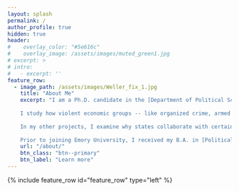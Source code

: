 ```yaml
---
layout: splash
permalink: /
author_profile: true
hidden: true
header:
#    overlay_color: "#5e616c"
#    overlay_image: /assets/images/muted_green1.jpg
# excerpt: >
# intro: 
#   - excerpt: ''
feature_row:
  - image_path: /assets/images/Weller_fix_1.jpg
    title: "About Me"
    excerpt: "I am a Ph.D. candidate in the [Department of Political Science](http://polisci.emory.edu/home/index.html) at [Emory University](https://www.emory.edu/home/index.html). <br />  <br />
    
    I study how violent economic groups -- like organized crime, armed corporations, and mercenary groups -- interact with state actors and explore the consequences their collusion, with regional experise in Mexico and historical expertise in the Troubles in Northern Ireland and British colonialization in northeastern India. My dissertation examines internal group decision-making, how institutional change shapes violent groups' relationship to the state, and how they influence democratic accountability. 
    
    In my other projects, I examine why states collaborate with certain pro-government militia groups and formalize their influence on electoral outcomes. Methodologically, I adopt a multi-method approach, including deep-learning models (Computer Vision and Natural Language Processing), design-based casual inference, and qualitative analyses. <br /> <br />
    
    Prior to joining Emory University, I received my B.A. in [Political Science](https://politicalscience.unca.edu/) from the [University of North Carolina Asheville](https://www.unca.edu/) in 2020, where I was awarded the [2020 Big South Christenberry Award](https://uncabulldogs.com/news/2020/5/20/womens-swimming-diving-adee-weller-receives-2020-big-south-christenberry-award.aspx) and was nominated for [NCAA Woman of the Year](https://www.ncaa.org/news/2020/7/14/ncaa-schools-announce-nominees-for-2020-ncaa-woman-of-the-year.aspx) as a member of the swim team."
    url: "/about/"
    btn_class: "btn--primary"
    btn_label: "Learn more"     
---
```



<!-- {% include feature_row id="intro" type="center" %} -->

{% include feature_row id="feature_row" type="left" %}
